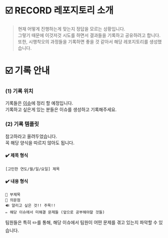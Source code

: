 # ☑️ RECORD 레포지토리 소개
> 현재 어떻게 진행하는게 맞는지 정답을 모르는 상황입니다. <br/>그렇기 때문에 이것저것 시도를 하면서 결과들을 기록하고 공유하려고 합니다. <br/>
> 또한, 시행착오의 과정들을 기록하면 좋을 것 같아서 해당 레포지토리를 생성했습니다.

# ☑️ 기록 안내
### (1) 기록 위치
기록들은 [이슈](https://github.com/Prize-Three/-/issues?q=is%3Aissue+is%3Aclosed)에 정리 할 예정입니다. <br/>
기록하고 싶은게 있는 분들은 이슈를 생성하고 기록해주세요.

### (2) 기록 템플릿
참고하라고 올려두었습니다. <br/>
꼭 해당 양식을 따르지 않아도 됩니다. <br/>

#### ✔️ 제목 형식
```
[고민한 연도/월/일/요일] 제목
```

#### ✔️ 내용 형식
```
🔶 부제목
🤔 의문점
🔊 알리고 싶은 것!! 주목!!
✏️ 해당 이슈에서 미해결 문제들 (앞으로 공부해야할 것들)
```
팀원들은 특히 ✏️를 통해, 해당 이슈에서 팀원이 어떤 문제를 겪고 있는지 파악할 수 있습니다.
